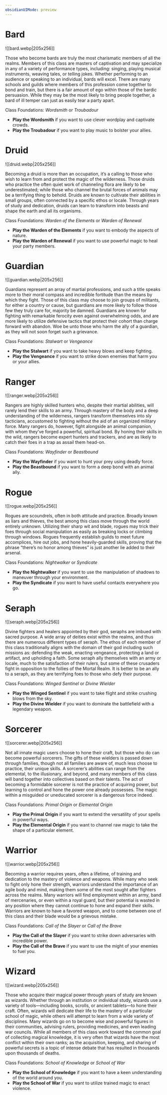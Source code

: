 ```yaml
---
obsidianUIMode: preview
---
```


# Bard

![[bard.webp|205x256]]

Those who become bards are truly the most charismatic members of all the realms. Members of this class are masters of captivation and may specialize in any of a variety of performance types, including: singing, playing musical instruments, weaving tales, or telling jokes. Whether performing to an audience or speaking to an individual, bards will excel. There are many schools and guilds where members of this profession come together to bond and train, but there is a fair amount of ego within those of the bardic persuasion. While they may be the most likely to bring people together, a bard of ill temper can just as easily tear a party apart.

Class Foundations: *Wordsmith* or *Troubadour*

- **Play the Wordsmith** if you want to use clever wordplay and captivate crowds.
- **Play the Troubadour** if you want to play music to bolster your allies.

# Druid

![[druid.webp|205x256]]

Becoming a druid is more than an occupation, it’s a calling to those who wish to learn from and protect the magic of the wilderness. Those druids who practice the often quiet work of channeling flora are likely to be underestimated; while those who channel the brutal forces of animals may be a terrifying thing to behold. Druids are known to cultivate their abilities in small groups, often connected by a specific ethos or locale. Through years of study and dedication, druids can learn to transform into beasts and shape the earth and all its organisms.

Class Foundations: *Warden of the Elements* or *Warden of Renewal*

- **Play the Warden of the Elements** if you want to embody the aspects of nature.
- **Play the Warden of Renewal** if you want to use powerful magic to heal your party members.

# Guardian

![[guardian.webp|205x256]]

Guardians represent an array of martial professions, and such a title speaks more to their moral compass and incredible fortitude than the means by which they fight. Those of this class may choose to join groups of militants, for either a country or cause, but guardians are more likely to follow those few they truly care for, majority be damned. Guardians are known for fighting with remarkable ferocity even against overwhelming odds, and are more likely to utilize defensive tactics that protect their cohort than charge forward with abandon. Woe be unto those who harm the ally of a guardian, as they will not soon forget such a grievance.

Class Foundations: *Stalwart* or *Vengeance*

- **Play the Stalwart** if you want to take heavy blows and keep fighting.
- **Play the Vengeance** if you want to strike down enemies that harm you or your allies.

# Ranger

![[ranger.webp|205x256]]

Rangers are highly skilled hunters who, despite their martial abilities, will rarely lend their skills to an army. Through mastery of the body and a deep understanding of the wilderness, rangers transform themselves into sly tacticians, accustomed to fighting without the aid of an organized military force. Many rangers do, however, fight alongside an animal companion, with whom they’ve forged a powerful, spiritual bond. By honing their skills in the wild, rangers become expert hunters and trackers, and are as likely to catch their foes in a trap as assail them head-on.

Class Foundations: *Wayfinder* or *Beastbound*

- **Play the Wayfinder** if you want to hunt your prey using deadly force.
- **Play the Beastbound** if you want to form a deep bond with an animal ally.

# Rogue

![[rogue.webp|205x256]]

Rogues are scoundrels, often in both attitude and practice. Broadly known as liars and thieves, the best among this class move through the world entirely unknown. Utilizing their sharp wit and blade, rogues may trick their foes through social manipulation as easily as breaking locks or climbing through windows. Rogues frequently establish guilds to meet future accomplices, hire out jobs, and hone heavily-guarded skills, proving that the phrase “there’s no honor among thieves” is just another lie added to their arsenal.

Class Foundations: *Nightwalker* or *Syndicate*

- **Play the Nightwalker** if you want to use the manipulation of shadows to maneuver through your environment.
- **Play the Syndicate** if you want to have useful contacts everywhere you go.

# Seraph

![[seraph.webp|205x256]]

Divine fighters and healers appointed by their god, seraphs are imbued with sacred purpose. A wide array of deities exist within the realms, and thus there are numerous different types of seraph. The ethos of each member of this class traditionally aligns with the domain of their god including such missions as: defending the weak, enacting vengeance, protecting a land or artifact, and upholding a faith. Some seraph ally themselves with an army or locale, much to the satisfaction of their rulers, but some of these crusaders fight in opposition to the follies of the Mortal Realm. It is better to be an ally to a seraph, as they are terrifying foes to those who defy their purpose.

Class Foundations: *Winged Sentinel* or *Divine Wielder*

- **Play the Winged Sentinel** if you want to take flight and strike crushing blows from the sky.
- **Play the Divine Wielder** if you want to dominate the battlefield with a legendary weapon.

# Sorcerer

![[sorcerer.webp|205x256]]

Not all innate magic users choose to hone their craft, but those who do can become powerful sorcerers. The gifts of these wielders is passed down through families, though not all families are aware of, much less choose to practice, their unique skills. A sorcerer’s abilities can range from the elemental, to the illusionary, and beyond, and many members of this class will band together into collectives based on their talents. The act of becoming a formidable sorcerer is not the practice of acquiring power, but learning to control and hone the power one already possesses. The magic within a misguided or uneducated sorcerer is a dangerous force indeed.

Class Foundations: *Primal Origin* or *Elemental Origin*

- **Play the Primal Origin** if you want to extend the versatility of your spells in powerful ways.
- **Play the Elemental Origin** if you want to channel raw magic to take the shape of a particular element.

# Warrior

![[warrior.webp|205x256]]

Becoming a warrior requires years, often a lifetime, of training and dedication to the mastery of violence and weapons. While many who seek to fight only hone their strength, warriors understand the importance of an agile body and mind, making them some of the most sought after fighters across the realms. Many warriors will find employment within an army, band of mercenaries, or even within a royal guard, but their potential is wasted in any position where they cannot continue to hone and expand their skills. Warriors are known to have a favored weapon, and to come between one of this class and their blade would be a grievous mistake.

Class Foundations: *Call of the Slayer* or *Call of the Brave*

- **Play the Call of the Slayer** if you want to strike down adversaries with incredible power.
- **Play the Call of the Brave** if you want to use the might of your enemies to fuel you.

# Wizard

![[wizard.webp|205x256]]

Those who acquire their magical power through years of study are known as wizards. Whether through an institution or individual study, wizards use a variety of tools—including books, scrolls, or ancient tablets—to hone their craft. Often, wizards will dedicate their life to the mastery of a particular school of magic, while others will attempt to learn from a wide variety of disciplines. Many wizards go on to become wise and powerful figures in their communities, advising rulers, providing medicines, and even leading war councils. While all members of this class work toward the common goal of collecting magical knowledge, it is very often that wizards have the most conflict within their own ranks; as the acquisition, keeping, and sharing of powerful secrets is a topic of intense debate that has resulted in thousands upon thousands of deaths.

Class Foundations: *School of Knowledge* or *School of War*

- **Play the School of Knowledge** if you want to have a keen understanding of the world around you.
- **Play the School of War** if you want to utilize trained magic to enact violence.
